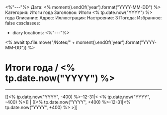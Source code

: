 <%"---"%>
Дата: <% moment().endOf('year').format("YYYY-MM-DD") %>
Категория: Итоги года
Заголовок: Итоги <% tp.date.now("YYYY") %> года
Описание: 
Адрес: 
Иллюстрация: 
Настроение: 3
Погода: 
Избранное: false
cssclasses:
  - diary
locations: 
<%"---"%>

<% await tp.file.move("/Notes/" + moment().endOf('year').format("YYYY-MM-DD")) %>

# Итоги года / <% tp.date.now("YYYY") %>      

***
[[<% tp.date.now("YYYY", -400) %>-12-31|< <% tp.date.now("YYYY", -400) %>]] | [[<% tp.date.now("YYYY", +400) %>-12-31|<% tp.date.now("YYYY", +400) %> >]]
